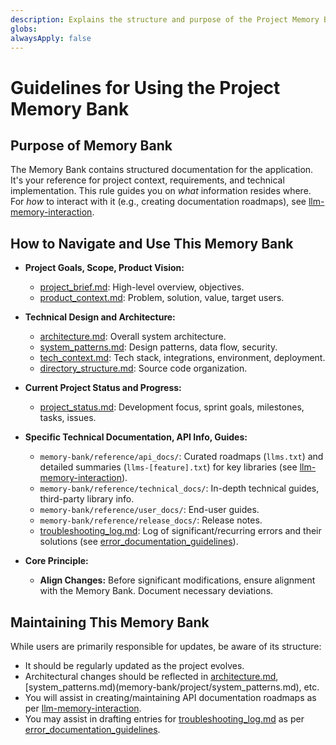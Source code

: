 ```yaml
---
description: Explains the structure and purpose of the Project Memory Bank, guiding the AI on where to find specific types of information.
globs: 
alwaysApply: false
---
```


# Guidelines for Using the Project Memory Bank

## Purpose of Memory Bank

The Memory Bank contains structured documentation for the application. It's your reference for project context, requirements, and technical implementation. This rule guides you on _what_ information resides where. For _how_ to interact with it (e.g., creating documentation roadmaps), see [llm-memory-interaction](rules/core/llm-memory-interaction.md).

## How to Navigate and Use This Memory Bank

- **Project Goals, Scope, Product Vision:**

  - [project_brief.md](memory-bank/project/project_brief.md): High-level overview, objectives.
  - [product_context.md](memory-bank/project/product_context.md): Problem, solution, value, target users.

- **Technical Design and Architecture:**

  - [architecture.md](memory-bank/project/architecture.md): Overall system architecture.
  - [system_patterns.md](memory-bank/project/system_patterns.md): Design patterns, data flow, security.
  - [tech_context.md](memory-bank/project/tech_context.md): Tech stack, integrations, environment, deployment.
  - [directory_structure.md](memory-bank/project/directory_structure.md): Source code organization.

- **Current Project Status and Progress:**

  - [project_status.md](memory-bank/status/project_status.md): Development focus, sprint goals, milestones, tasks, issues.

- **Specific Technical Documentation, API Info, Guides:**

  - `memory-bank/reference/api_docs/`: Curated roadmaps (`llms.txt`) and detailed summaries (`llms-[feature].txt`) for key libraries (see [llm-memory-interaction](rules/core/llm-memory-interaction.md)).
  - `memory-bank/reference/technical_docs/`: In-depth technical guides, third-party library info.
  - `memory-bank/reference/user_docs/`: End-user guides.
  - `memory-bank/reference/release_docs/`: Release notes.
  - [troubleshooting_log.md](memory-bank/project/troubleshooting_log.md): Log of significant/recurring errors and their solutions (see [error_documentation_guidelines](rules/best-practices/error-documentation-guidelines.md)).

- **Core Principle:**
  - **Align Changes:** Before significant modifications, ensure alignment with the Memory Bank. Document necessary deviations.

## Maintaining This Memory Bank

While users are primarily responsible for updates, be aware of its structure:

- It should be regularly updated as the project evolves.
- Architectural changes should be reflected in [architecture.md](memory-bank/project/architecture.md), [system_patterns.md)(memory-bank/project/system_patterns.md), etc.
- You will assist in creating/maintaining API documentation roadmaps as per [llm-memory-interaction](rules/core/llm-memory-interaction.md).
- You may assist in drafting entries for [troubleshooting_log.md](memory-bank/project/troubleshooting_log.md) as per [error_documentation_guidelines](rules/best-practices/error-documentation-guidelines.md).
